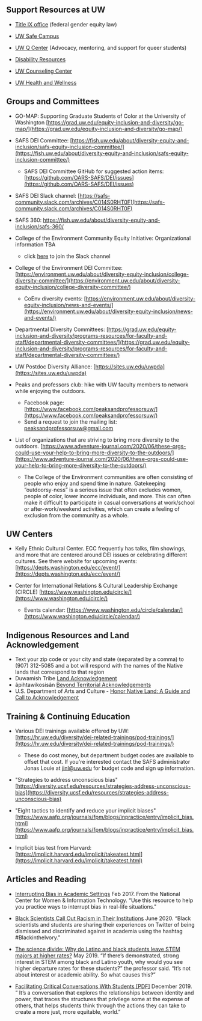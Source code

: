 ## Support Resources at UW

- [Title IX office](https://compliance.uw.edu/titleIX) (federal gender equity law)

- [UW Safe Campus](https://depts.washington.edu/safecamp/)

- [UW Q Center](http://depts.washington.edu/qcenter/wordpress/about/about-us/) (Advocacy, mentoring, and support for queer students)

- [Disability Resources](http://depts.washington.edu/uwdrs/)

- [UW Counseling Center](http://www.washington.edu/counseling/)

- [UW Health and Wellness](http://depts.washington.edu/livewell/)


## Groups and Committees

- GO-MAP: Supporting Graduate Students of Color at the University of Washington [https://grad.uw.edu/equity-inclusion-and-diversity/go-map/](https://grad.uw.edu/equity-inclusion-and-diversity/go-map/)

- SAFS DEI Committee: [https://fish.uw.edu/about/diversity-equity-and-inclusion/safs-equity-inclusion-committee/](https://fish.uw.edu/about/diversity-equity-and-inclusion/safs-equity-inclusion-committee/)
     - SAFS DEI Committee GitHub for suggested action items: [https://github.com/OARS-SAFS/DEI/issues](https://github.com/OARS-SAFS/DEI/issues)

- SAFS DEI Slack channel: [https://safs-community.slack.com/archives/C014S0RHT0F](https://safs-community.slack.com/archives/C014S0RHT0F)

- SAFS 360: https://fish.uw.edu/about/diversity-equity-and-inclusion/safs-360/

- College of the Environment Community Equity Initiative: Organizational information TBA
  - click [here](https://join.slack.com/t/coecei/shared_invite/zt-h4o8hvbn-Fkro5tyYpusr5LjLqGcHpw) to join the Slack channel

- College of the Environment DEI Committee: [https://environment.uw.edu/about/diversity-equity-inclusion/college-diversity-committee/](https://environment.uw.edu/about/diversity-equity-inclusion/college-diversity-committee/)
     - CoEnv diversity events: [https://environment.uw.edu/about/diversity-equity-inclusion/news-and-events/](https://environment.uw.edu/about/diversity-equity-inclusion/news-and-events/)

- Departmental Diversity Committees:
[https://grad.uw.edu/equity-inclusion-and-diversity/programs-resources/for-faculty-and-staff/departmental-diversity-committees/](https://grad.uw.edu/equity-inclusion-and-diversity/programs-resources/for-faculty-and-staff/departmental-diversity-committees/)

- UW Postdoc Diversity Alliance: [https://sites.uw.edu/uwpda](https://sites.uw.edu/uwpda)

- Peaks and professors club: hike with UW faculty members to network while enjoying the outdoors.
     - Facebook page: [https://www.facebook.com/peaksandprofessorsuw/](https://www.facebook.com/peaksandprofessorsuw/)
     - Send a request to join the mailing list: <peaksandprofessorsuw@gmail.com>

- List of organizations that are striving to bring more diversity to the outdoors. [https://www.adventure-journal.com/2020/06/these-orgs-could-use-your-help-to-bring-more-diversity-to-the-outdoors/](https://www.adventure-journal.com/2020/06/these-orgs-could-use-your-help-to-bring-more-diversity-to-the-outdoors/)
     - The College of the Environment communities are often consisting of people who enjoy and spend time in nature. Gatekeeping “outdoorsy-ness” is a serious issue that often excludes women, people of color, lower income individuals, and more. This can often make it difficult to participate in casual conversations at work/school or after-work/weekend activities, which can create a feeling of exclusion from the community as a whole.

## UW Centers

- Kelly Ethnic Cultural Center. ECC frequently has talks, film showings, and more that are centered around DEI issues or celebrating different cultures. See there website for upcoming events: [https://depts.washington.edu/ecc/event/](https://depts.washington.edu/ecc/event/)

- Center for International Relations & Cultural Leadership Exchange (CIRCLE) [https://www.washington.edu/circle/](https://www.washington.edu/circle/)
     - Events calendar: [https://www.washington.edu/circle/calendar/](https://www.washington.edu/circle/calendar/)

## Indigenous Resources and Land Acknowledgement
- Text your zip code or your city and state (separated by a comma) to (907) 312-5085 and a bot will respond with the names of the Native lands that correspond to that region
- Duwamish Tribe [Land Acknowledgement](https://www.duwamishtribe.org/land-acknowledgement)
- âpihtawikosisân [Beyond Territorial Acknowledgements](https://apihtawikosisan.com/2016/09/beyond-territorial-acknowledgments/)
- U.S. Department of Arts and Culture - [Honor Native Land: 
A Guide and Call to Acknowledgement](https://usdac.us/nativeland)

## Training & Continuing Education

- Various DEI trainings available offered by UW:  [https://hr.uw.edu/diversity/dei-related-trainings/pod-trainings/](https://hr.uw.edu/diversity/dei-related-trainings/pod-trainings/)
     - These do cost money, but department budget codes are available to offset that cost. If you're interested contact the SAFS administrator Jonas Louie at <jinl@uw.edu> for budget code and sign up information.

- "Strategies to address unconscious bias" [https://diversity.ucsf.edu/resources/strategies-address-unconscious-bias](https://diversity.ucsf.edu/resources/strategies-address-unconscious-bias)

- "Eight tactics to identify and reduce your implicit biases" [https://www.aafp.org/journals/fpm/blogs/inpractice/entry/implicit_bias.html](https://www.aafp.org/journals/fpm/blogs/inpractice/entry/implicit_bias.html)

- Implicit bias test from Harvard: [https://implicit.harvard.edu/implicit/takeatest.html](https://implicit.harvard.edu/implicit/takeatest.html)

## Articles and Reading

- [Interrupting Bias in Academic Settings](https://www.ncwit.org/resources/interrupting-bias-academic-settings-0) Feb 2017. From the National Center for Women & Information Technology. “Use this resource to help you practice ways to interrupt bias in real-life situations."

- [Black Scientists Call Out Racism in Their Institutions](https://www.theverge.com/21286924/science-racism-strike-stem-black-lives-matter-protests) June 2020. “Black scientists and students are sharing their experiences on Twitter of being dismissed and discriminated against in academia using the hashtag #BlackintheIvory.”

- [The science divide: Why do Latino and black students leave STEM majors at higher rates?](https://www.washingtonpost.com/local/education/the-science-divide-why-do-latino-and-black-students-leave-stem-majors-at-higher-rates/2019/05/03/e386d318-4b32-11e9-93d0-64dbcf38ba41_story.html) May 2019. “If there’s demonstrated, strong interest in STEM among black and Latino youth, why would you see higher departure rates for these students?” the professor said. “It’s not about interest or academic ability. So what causes this?”

- [Facilitating Critical Conversations With Students [PDF]](https://www.tolerance.org/sites/default/files/2019-12/TT-Lets-Talk-December-2019.pdf) December 2019. “ It’s a conversation that explores the relationships between identity and power, that traces the structures that privilege some at the
expense of others, that helps students think through the actions they can
take to create a more just, more equitable, world.”
